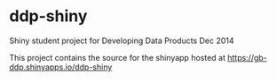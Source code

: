 ddp-shiny
=========

Shiny student project for Developing Data Products Dec 2014

This project contains the source for the shinyapp hosted at https://gb-ddp.shinyapps.io/ddp-shiny
